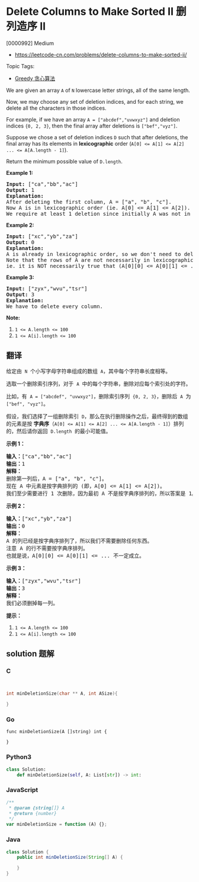 # Delete Columns to Make Sorted II 删列造序 II

[0000992] Medium

- https://leetcode-cn.com/problems/delete-columns-to-make-sorted-ii/

Topic Tags:

- [Greedy 贪心算法](https://leetcode-cn.com/tag/greedy/)

We are given an array `A` of `N` lowercase letter strings, all of the same length.

Now, we may choose any set of deletion indices, and for each string, we delete all the characters in those indices.

For example, if we have an array `A = ["abcdef","uvwxyz"]` and deletion indices `{0, 2, 3}`, then the final array after deletions is `["bef","vyz"]`.

Suppose we chose a set of deletion indices `D` such that after deletions, the final array has its elements in **lexicographic** order (`A[0] <= A[1] <= A[2] ... <= A[A.length - 1]`).

Return the minimum possible value of `D.length`.

**Example 1:**

<pre><strong>Input: </strong><span id="example-input-1-1">["ca","bb","ac"]</span>
<strong>Output: </strong><span id="example-output-1">1</span>
<strong>Explanation: </strong>
After deleting the first column, A = ["a", "b", "c"].
Now A is in lexicographic order (ie. A[0] &lt;= A[1] &lt;= A[2]).
We require at least 1 deletion since initially A was not in lexicographic order, so the answer is 1.
</pre>

**Example 2:**

<pre><strong>Input: </strong><span>["xc","yb","za"]</span>
<strong>Output: </strong><span id="example-output-2">0</span>
<strong>Explanation: </strong>
A is already in lexicographic order, so we don't need to delete anything.
Note that the rows of A are not necessarily in lexicographic order:
ie. it is NOT necessarily true that (A[0][0] &lt;= A[0][1] &lt;= ...)
</pre>

**Example 3:**

<pre><strong>Input: </strong><span id="example-input-3-1">["zyx","wvu","tsr"]</span>
<strong>Output: </strong><span id="example-output-3">3</span>
<strong>Explanation: </strong>
We have to delete every column.
</pre>

**Note:**

1.  `1 <= A.length <= 100`
2.  `1 <= A[i].length <= 100`

## 翻译

给定由  `N`  个小写字母字符串组成的数组  `A`，其中每个字符串长度相等。

选取一个删除索引序列，对于  `A`  中的每个字符串，删除对应每个索引处的字符。

比如，有  `A = ["abcdef", "uvwxyz"]`，删除索引序列  `{0, 2, 3}`，删除后  `A`  为`["bef", "vyz"]`。

假设，我们选择了一组删除索引  `D`，那么在执行删除操作之后，最终得到的数组的元素是按 **字典序**（`A[0] <= A[1] <= A[2] ... <= A[A.length - 1]`）排列的，然后请你返回  `D.length`  的最小可能值。

**示例 1：**

<pre><strong>输入：</strong>["ca","bb","ac"]
<strong>输出：</strong>1
<strong>解释： </strong>
删除第一列后，A = ["a", "b", "c"]。
现在 A 中元素是按字典排列的 (即，A[0] &lt;= A[1] &lt;= A[2])。
我们至少需要进行 1 次删除，因为最初 A 不是按字典序排列的，所以答案是 1。
</pre>

**示例 2：**

<pre><strong>输入：</strong>["xc","yb","za"]
<strong>输出：</strong>0
<strong>解释：</strong>
A 的列已经是按字典序排列了，所以我们不需要删除任何东西。
注意 A 的行不需要按字典序排列。
也就是说，A[0][0] &lt;= A[0][1] &lt;= ... 不一定成立。
</pre>

**示例 3：**

<pre><strong>输入：</strong>["zyx","wvu","tsr"]
<strong>输出：</strong>3
<strong>解释：</strong>
我们必须删掉每一列。
</pre>

**提示：**

1.  `1 <= A.length <= 100`
2.  `1 <= A[i].length <= 100`

## solution 题解

### C

```c


int minDeletionSize(char ** A, int ASize){

}


```

### Go

```golang
func minDeletionSize(A []string) int {

}
```

### Python3

```python
class Solution:
    def minDeletionSize(self, A: List[str]) -> int:

```

### JavaScript

```javascript
/**
 * @param {string[]} A
 * @return {number}
 */
var minDeletionSize = function (A) {};
```

### Java

```java
class Solution {
    public int minDeletionSize(String[] A) {

    }
}
```
